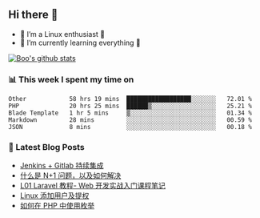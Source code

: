 ## Hi there 👋
* 🔭 I’m a Linux enthusiast 🐧️
* 🏃️ I’m currently learning everything 🏃️

[![Boo's github stats](https://github-readme-stats.vercel.app/api?username=0xAiKang)](https://github.com/anuraghazra/github-readme-stats)

<!-- [![Most Used Langs](https://github-readme-stats.vercel.app/api/top-langs/?username=0xAiKang)](https://github.com/anuraghazra/github-readme-stats) -->

### 📊 This week I spent my time on
<!--START_SECTION:waka-->
```text
Other            58 hrs 19 mins  ██████████████████░░░░░░░   72.01 % 
PHP              20 hrs 25 mins  ██████▒░░░░░░░░░░░░░░░░░░   25.21 % 
Blade Template   1 hr 5 mins     ▒░░░░░░░░░░░░░░░░░░░░░░░░   01.34 % 
Markdown         28 mins         ░░░░░░░░░░░░░░░░░░░░░░░░░   00.59 % 
JSON             8 mins          ░░░░░░░░░░░░░░░░░░░░░░░░░   00.18 % 
```
<!--END_SECTION:waka-->

### 📕 Latest Blog Posts
<!-- BLOG-POST-LIST:START -->
- [Jenkins + Gitlab 持续集成](https://www.0x2beace.com/jenkins-gitlab-continuous-integration/)
- [什么是 N+1 问题，以及如何解决](https://www.0x2beace.com/what-is-the-n-1-problem-and-how-to-solve-it/)
- [L01 Laravel 教程- Web 开发实战入门课程笔记](https://www.0x2beace.com/laravel-tutorial-notes-for-a-hands-on-introduction-to-web-development/)
- [Linux 添加用户及提权](https://www.0x2beace.com/linux-to-add-users-and-rights/)
- [如何在 PHP 中使用枚举](https://www.0x2beace.com/how-do-I-use-enumerations-in-php/)
<!-- BLOG-POST-LIST:END -->

